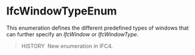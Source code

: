 IfcWindowTypeEnum
=================

This enumeration defines the different predefined types of windows that can further specify an _IfcWindow_ or _IfcWindowType_.

> HISTORY&nbsp; New enumeration in IFC4.
